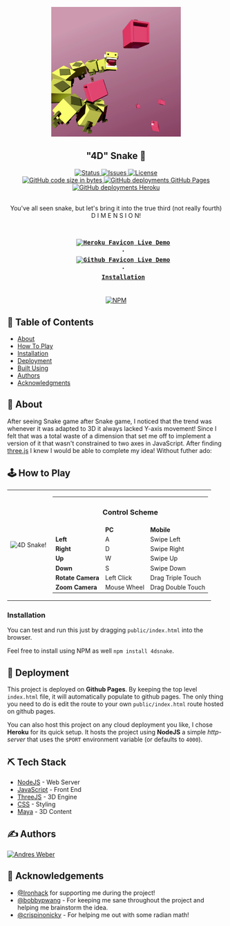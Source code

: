 <p align="center">
    <a href="https://andresmweber.github.io/4DSnake/" rel="noopener">
        <img width=300px height=300px src="https://raw.githubusercontent.com/andresmweber/4dsnake/master/presentation/promotional/promo.png" alt="4DSnake Promo">
    </a>
</p>

<h2 align="center">"4D" Snake 🐍</h2>

<div align="center">
    <a href="https://github.com/AndresMWeber/4DSnake">
        <img alt="Status" src="https://img.shields.io/badge/status-active-success.svg" />
    </a>
    <a href="https://github.com/AndresMWeber/4DSnake/issues">
        <img alt="Issues" src="https://img.shields.io/github/issues/andresmweber/4DSnake.svg" />
    </a>
    <a href="https://github.com/AndresMWeber/4DSnake/blob/master/LICENSE">
        <img alt="License" src="https://img.shields.io/badge/License-BSD%203--Clause-blue.svg" />
    </a>
    <br />
    <a href=".">
        <img alt="GitHub code size in bytes" src="https://img.shields.io/github/languages/code-size/andresmweber/4dsnake" />
    </a>
    <a href="https://andresmweber.github.io/4DSnake/public/index.html">
        <img alt="GitHub deployments GitHub Pages" src="https://img.shields.io/github/deployments/andresmweber/4dsnake/github-pages?label=gh-pages" />
    </a>
    <a href="https://fourdsnake.herokuapp.com/">
        <img alt="GitHub deployments Heroku" src="https://img.shields.io/github/deployments/andresmweber/4dsnake/fourdsnake?label=heroku" />
    </a>
</div>
<br>

<p align="center"> You've all seen snake, but let's bring it into the true third (not really fourth) D I M E N S I O N!
    <br> 
</p>

<h3 align="center">
    <code>
    <a href="https://fourdsnake.herokuapp.com/"><img width=14px alt="Heroku Favicon" src="https://www.herokucdn.com/favicons/favicon.ico" /> Live Demo</a>
    ·
    <a href="https://snake.andresmweber.com/"><img width=14px alt="Github Favicon" src="https://github.githubassets.com/favicon.ico" /> Live Demo</a>
    ·
    <a href="#installation">Installation</a>
    </code>
</h3>

<div align="center">
    <a href="https://www.npmjs.com/package/4dsnake">
        <img alt="NPM" src="https://nodei.co/npm/4dsnake.png?compact=true" />
    </a>
</div>

## 📝 Table of Contents

- [About](#about)
- [How To Play](#howto)
- [Installation](#installation)
- [Deployment](#deployment)
- [Built Using](#tech)
- [Authors](#authors)
- [Acknowledgments](#acknowledgement)

## 🧐 About <a name = "about"></a>

After seeing Snake game after Snake game, I noticed that the trend was whenever it was adapted to 3D it always lacked Y-axis movement! Since I felt that was a total waste of a dimension that set me off to implement a version of it that wasn't constrained to two axes in JavaScript. After finding [three.js](https://threejs.org/) I knew I would be able to complete my idea! Without futher ado:

## 🕹️ How to Play <a name = "howto"></a>

<div align="center">
    <table>
        <tr width=400px>
        <td>
            <img width=400px src="https://github.com/AndresMWeber/4DSnake/blob/master/presentation/demo.gif?raw=true" alt="4D Snake!" />
        </td>
        <td valign="top">
          <table width=400px>
                <tr>
                    <td align="center" colspan="3"><h3>Control Scheme</h3></td>
                </tr>
                <tr>
                    <td></td>
                    <td><b>PC</b></td>
                    <td><b>Mobile</b></td>
                </tr>
                <tr>
                    <td><b>Left</b></td>
                    <td>A</td>
                    <td>Swipe Left</td>
                </tr>
                <tr>
                    <td><b>Right</b></td>
                    <td>D</td>
                    <td>Swipe Right</td>
                </tr>
                <tr>
                    <td><b>Up</b></td>
                    <td>W</td>
                    <td>Swipe Up</td>
                </tr>
                <tr>
                    <td><b>Down</b></td>
                    <td>S</td>
                    <td>Swipe Down</td>
                </tr>
                <tr>
                    <td><b>Rotate Camera</b></td>
                    <td>Left Click</td>
                    <td>Drag Triple Touch</td>
                </tr>
                <tr>
                    <td><b>Zoom Camera</b></td>
                    <td>Mouse Wheel</td>
                    <td>Drag Double Touch</td>
                </tr>
            </table>
        </td>
        </tr>
    </table>
</div>

### Installation

You can test and run this just by dragging `public/index.html` into the browser.

Feel free to install using NPM as well `npm install 4dsnake`.

## 🚀 Deployment <a name = "deployment"></a>

This project is deployed on **Github Pages**. By keeping the top level `index.html` file, it will automatically populate to github pages. The only thing you need to do is edit the route to your own `public/index.html` route hosted on github pages.

You can also host this project on any cloud deployment you like, I chose **Heroku** for its quick setup. It hosts the project using **NodeJS** a simple _http-server_ that uses the `$PORT` environment variable (or defaults to `4000`).

## ⛏️ Tech Stack <a name = "tech"></a>

- [NodeJS](https://www.nodejs.org/) - Web Server
- [JavaScript](https://www.javascript.com/) - Front End
- [ThreeJS](https://threejs.org/) - 3D Engine
- [CSS](https://www.w3.org/Style/CSS//) - Styling
- [Maya](https://www.autodesk.com/products/maya/overview) - 3D Content

## ✍️ Authors <a name = "authors"></a>

<a href="https://github.com/andresmweber/">
    <img title="Andres Weber" src="https://github.com/andresmweber.png" height="50px">
</a>

## 🎉 Acknowledgements <a name = "acknowledgement"></a>

- [@Ironhack](https://github.com/ironhack) for supporting me during the project!
- [@bobbypwang](https://github.com/bobbypwang) - For keeping me sane throughout the project and helping me brainstorm the idea.
- [@crispinonicky](https://github.com/crispinonicky) - For helping me out with some radian math!
